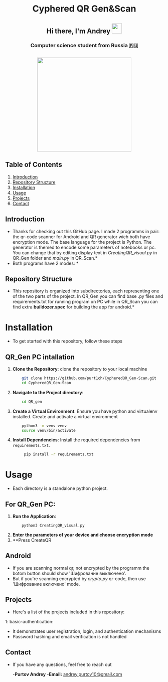 <h1 align="center">Cyphered QR Gen&Scan</h1>
<h2 align="center">Hi there, I'm Andrey
<img src="https://github.com/blackcater/blackcater/raw/main/images/Hi.gif" height="32"/></h2>
<h3 align="center">Computer science student from Russia 🇷🇺
<h2 align="center"><img src="https://i.pinimg.com/736x/d6/6b/2e/d66b2efa16fc14ff21dd933f635aef8d.jpg" height="300"/></h2>

## Table of Contents

1. [Introduction](#introduction)
2. [Repository Structure](#repository-structure)
3. [Installation](#installation)
4. [Usage](#usage)
5. [Projects](#projects)
6. [Contact](#contact)

## Introduction
* Thanks for checking out this GitHub page.
I made 2 programms in pair: the qr-code scanner for Android and QR generator wich both have encryption mode. The base language for the project is Python. The generator is themed to encode some parameters of notebooks or pc. You can change that by editing display text in *CreatingQR_visual.py* in QR_Gen folder and *main.py* in QR_Scan.*
* Both programs have 2 modes:  *

## Repository Structure
* This repository is organized into subdirectories, each representing one of the two parts of the project. In QR_Gen you can find base .py files and requirements.txt for running program on PC while in QR_Scan you can find extra **buildozer.spec** for building the app for android.*


<!--Installation-->
# Installation
* To get started with this repository, follow these steps
## QR_Gen PC intallation
1. **Clone the Repository**: clone the repository to your local machine
    ```sh
        git clone https://github.com/purt1ch/CypheredQR_Gen-Scan.git
        cd CypheredQR_Gen-Scan
    ```
2. **Navigate to the Project directory**:
    ```sh
        cd QR_gen
    ```
3. **Create a Virtual Environment**: Ensure you have python and virtualenv installed. Create and activate a virtual environment
    ```sh
        python3 -m venv venv
        source venv/bin/activate
    ```

4. **Install Dependencies**: Install the required dependencies from `requirements.txt`.
    ```sh
         pip install -r requirements.txt
    ```
# Usage
* Each directory is a standalone python project.
## For QR_Gen PC:
1. **Run the Application**:
    ```
        python3 CreatingQR_visual.py
    ```
2. **Enter the parameters of your device and choose encryption mode**
3. **Press CreateQR
## Android 
* If you are scanning normal qr, not encrypted by the programm the botom button should show 'Шифрование выключено'.
* But if you're scanning encrypted by *crypto.py* qr-code, then use 'Шифрование включено' mode. 
## Projects
* Here's a list of the projects included in this repository:

1: basic-authentication: 
* It demonstrates user registration, login, and authentication mechanisms
* Password hashing and email verification is not handled

## Contact
* If you have any questions, feel free to reach out

   -**Purtov Andrey**
   -**Email:** andrey.purtov10@gmail.com



